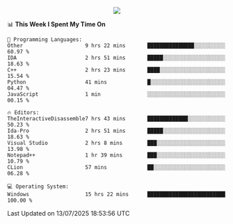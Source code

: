<p align="center">
  <img src="https://readme-typing-svg.herokuapp.com?font=Cascadia+Code&weight=600&size=20&duration=5000&pause=1000&color=FFFFFF&center=true&vCenter=true&width=500&lines=IF+I'M+NOT+WORKING+-+IT+MEANS+I'M+DEAD+💀" />
</p>

<!--START_SECTION:waka-->
📊 **This Week I Spent My Time On** 

```text
💬 Programming Languages: 
Other                    9 hrs 22 mins       ███████████████░░░░░░░░░░   60.97 % 
IDA                      2 hrs 51 mins       █████░░░░░░░░░░░░░░░░░░░░   18.63 % 
C++                      2 hrs 23 mins       ████░░░░░░░░░░░░░░░░░░░░░   15.54 % 
Python                   41 mins             █░░░░░░░░░░░░░░░░░░░░░░░░   04.47 % 
JavaScript               1 min               ░░░░░░░░░░░░░░░░░░░░░░░░░   00.15 % 

🔥 Editors: 
TheInteractiveDisassemble7 hrs 43 mins       █████████████░░░░░░░░░░░░   50.23 % 
Ida-Pro                  2 hrs 51 mins       █████░░░░░░░░░░░░░░░░░░░░   18.63 % 
Visual Studio            2 hrs 8 mins        ███░░░░░░░░░░░░░░░░░░░░░░   13.98 % 
Notepad++                1 hr 39 mins        ███░░░░░░░░░░░░░░░░░░░░░░   10.79 % 
CLion                    57 mins             ██░░░░░░░░░░░░░░░░░░░░░░░   06.28 % 

💻 Operating System: 
Windows                  15 hrs 22 mins      █████████████████████████   100.00 % 
```


 Last Updated on 13/07/2025 18:53:56 UTC
<!--END_SECTION:waka-->
